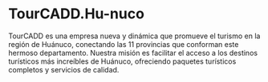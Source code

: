 # TourCADD.Hu-nuco
TourCADD es una empresa nueva y dinámica que promueve el turismo en la región de Huánuco, conectando las 11 provincias que conforman este hermoso departamento. Nuestra misión es facilitar el acceso a los destinos turísticos más increíbles de Huánuco, ofreciendo paquetes turísticos completos y servicios de calidad.
